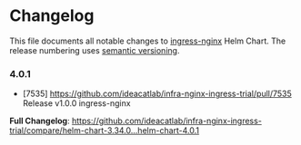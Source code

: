 # Changelog

This file documents all notable changes to [ingress-nginx](https://github.com/ideacatlab/infra-nginx-ingress-trial) Helm Chart. The release numbering uses [semantic versioning](http://semver.org).

### 4.0.1

* [7535] https://github.com/ideacatlab/infra-nginx-ingress-trial/pull/7535 Release v1.0.0 ingress-nginx

**Full Changelog**: https://github.com/ideacatlab/infra-nginx-ingress-trial/compare/helm-chart-3.34.0...helm-chart-4.0.1
